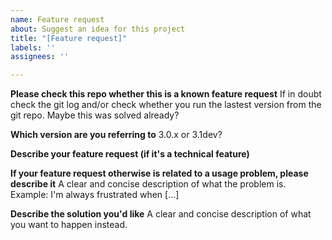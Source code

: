 ```yaml
---
name: Feature request
about: Suggest an idea for this project
title: "[Feature request]"
labels: ''
assignees: ''

---
```

<!---
Feel free to remove this line but please stick to the template.
-->

**Please check this repo whether this is a known feature request**
If in doubt check the git log and/or check whether you run the lastest version from the git repo. Maybe this was solved already?

**Which version are you referring to**
3.0.x or 3.1dev?

**Describe your feature request (if it's a technical feature)**


**If your feature request otherwise is related to a usage problem, please describe it**
A clear and concise description of what the problem is. Example: I'm always frustrated when [...]

**Describe the solution you'd like**
A clear and concise description of what you want to happen instead.
